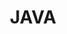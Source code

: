 ---
title: JAVA
description: 反正你再更新，我还是用JDK8
image: 

# Badge style
style:
    background: "#2a9d8f"
    color: "#fff"
---